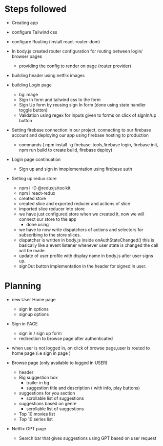 # Steps followed

- Creating app
- configure Tailwind css
- configure Routing (install react-router-dom)
- In body.js created router configuration for routing between login/ browser pages
    - providing the config to render on page (router provider)
- building header using netflix images
- building Login page 
    - bg image
    - Sign In form and tailwind css to the form
    - Sign Up form by reusing sign In form (done using state handler toggle button)
    - Validation using regex for inputs given to forms on click of signIn/up button

- Setting firebase connection in our project, connecting to our firebase account and deploying our app using firebase hosting to production
    - commands ( npm install -g firebase-tools,firebase login, firebase init, npm run build to create build, firebase deploy)

- Login page continuation
    - Sign up and sign in imoplementation using firebase auth
- Setting up redux store
    - npm i -D @reduxjs/toolkit
    - npm i react-redux
    - created store
    - created slice and exported reducer and actions of slice
    - imported slice reducer into store
    - we have just configured store when we created it, now we will connect our store to the app
        - done using <provider store={appStore}></provider>
    - we have to now write dispatchers of actions and selectors for subscribing to the store slices.
    - dispatcher is written in body.js inside onAuthStateChanged() this is basically like  a event listener whenever user state is changed the call will be made.
    - update of user profile with display name in body.js after user signs up.
    - signOut button implementation in the header for signed in user.



# Planning 
- new User Home page
    - sign In options
    - signup options
- Sign in PAGE
    - sign in / sign up form 
    - redirection to browse page after authenticated
- when user is not logged in, on click of browse page,user is routed to home page (i.e sign in page )
- Browse page (only available to logged in USER)
    - header
    - Big suggestion box
        - trailer in bg
        - suggestion title and description ( with info, play buttons)
    - suggestions for you section
        - scrollable list of suggestions
    - suggestions based on genre
        - scrollable list of suggestions
    - Top 10 movies list
    - Top 10 series list

- Netflix GPT page
    - Search bar that gives suggestions using GPT based on user request